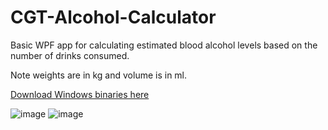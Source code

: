 # CGT-Alcohol-Calculator

Basic WPF app for calculating estimated blood alcohol levels based on the number of drinks consumed.

Note weights are in kg and volume is in ml.

[Download Windows binaries here](https://github.com/cgtrout/CGT-Alcohol-Calculator/releases)

![image](https://user-images.githubusercontent.com/6323654/219838667-b28afcd9-d88a-47f4-b43a-3f7e4e588569.png)
![image](https://user-images.githubusercontent.com/6323654/219838839-3f99fdd6-e519-4779-8d50-dd2ce94601ac.png)


